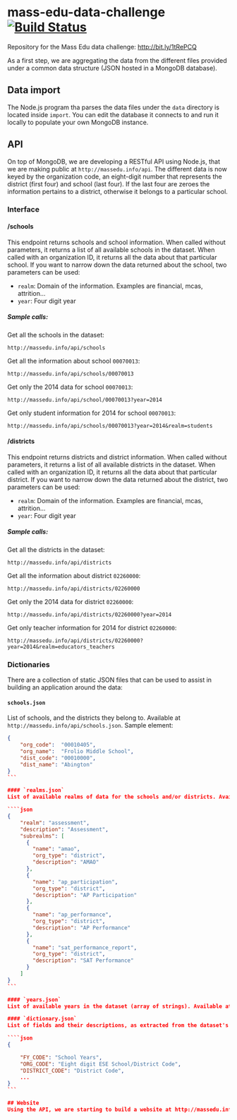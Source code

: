 mass-edu-data-challenge [![Build Status](https://travis-ci.org/davidlago/mass-edu-data-challenge.png)](https://travis-ci.org/davidlago/mass-edu-data-challenge)
=======================

Repository for the Mass Edu data challenge: http://bit.ly/1tRePCQ

As a first step, we are aggregating the data from the different files provided under a common data structure (JSON hosted in a MongoDB database).

## Data import
The Node.js program tha parses the data files under the `data` directory is located inside `import`. You can edit the database it connects to and run it locally to populate your own MongoDB instance.

## API
On top of MongoDB, we are developing a RESTful API using Node.js, that we are making public at `http://massedu.info/api`. The different data is now keyed by the organization code, an eight-digit number that represents the district (first four) and school (last four). If the last four are zeroes the information pertains to a district, otherwise it belongs to a particular school.

### Interface
#### /schools
This endpoint returns schools and school information. When called without parameters, it returns a list of all available schools in the dataset. When called with an organization ID, it returns all the data about that particular school. If you want to narrow down the data returned about the school, two parameters can be used:

* `realm`: Domain of the information. Examples are financial, mcas, attrition...
* `year`: Four digit year

##### Sample calls:

Get all the schools in the dataset:
```
http://massedu.info/api/schools
```

Get all the information about school `00070013`:
```
http://massedu.info/api/schools/00070013
````

Get only the 2014 data for school `00070013`:
````
http://massedu.info/api/school/00070013?year=2014
````

Get only student information for 2014 for school `00070013`:
````
http://massedu.info/api/schools/00070013?year=2014&realm=students
````


#### /districts
This endpoint returns districts and district information. When called without parameters, it returns a list of all available districts in the dataset. When called with an organization ID, it returns all the data about that particular district. If you want to narrow down the data returned about the district, two parameters can be used:

* `realm`: Domain of the information. Examples are financial, mcas, attrition...
* `year`: Four digit year

##### Sample calls:

Get all the districts in the dataset:
```
http://massedu.info/api/districts
```

Get all the information about district `02260000`:
```
http://massedu.info/api/districts/02260000
````

Get only the 2014 data for district `02260000`:
````
http://massedu.info/api/districts/02260000?year=2014
````

Get only teacher information for 2014 for district `02260000`:
````
http://massedu.info/api/districts/02260000?year=2014&realm=educators_teachers
````

### Dictionaries

There are a collection of static JSON files that can be used to assist in building an application around the data:

#### `schools.json`
List of schools, and the districts they belong to. Available at `http://massedu.info/api/schools.json`. Sample element:

````json
{
    "org_code":  "00010405",
    "org_name":  "Frolio Middle School",
    "dist_code": "00010000",
    "dist_name": "Abington"
}
```

#### `realms.json`
List of available realms of data for the schools and/or districts. Available at `http://massedu.info/api/realms.json`. The field `org_type` indicates if it pertains to a `school`, a `district` or `both`. Sample element:

````json
{
    "realm": "assessment",
    "description": "Assessment",
    "subrealms": [
      {
        "name": "amao",
        "org_type": "district",
        "description": "AMAO"
      },
      {
        "name": "ap_participation",
        "org_type": "district",
        "description": "AP Participation"
      },
      {
        "name": "ap_performance",
        "org_type": "district",
        "description": "AP Performance"
      },
      {
        "name": "sat_performance_report",
        "org_type": "district",
        "description": "SAT Performance"
      }
    ]
}
```

#### `years.json`
List of available years in the dataset (array of strings). Available at `http://massedu.info/api/years.json`.

#### `dictionary.json`
List of fields and their descriptions, as extracted from the dataset's dictionary. Available at `http://massedu.info/api/dictionary.json`. Sample element:

````json
{

    "FY_CODE": "School Years",
    "ORG_CODE": "Eight digit ESE School/District Code",
    "DISTRICT_CODE": "District Code",
    ...
}
```

## Website
Using the API, we are starting to build a website at http://massedu.info.